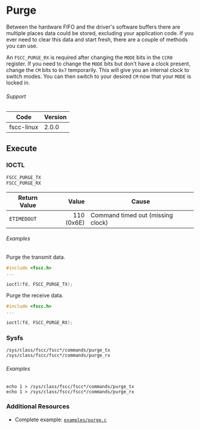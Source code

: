 # Purge

Between the hardware FIFO and the driver's software buffers there are multiple places data could be stored, excluding your application code. If you ever need to clear this data and start fresh, there are a couple of methods you can use.

An `FSCC_PURGE_RX` is required after changing the `MODE` bits in the `CCR0` register. If you need to change the `MODE` bits but don't have a clock present, change the `CM` bits to `0x7` temporarily. This will give you an internal clock to switch modes. You can then switch to your desired `CM` now that your `MODE` is locked in.

###### Support
| Code | Version |
| ---- | ------- |
| fscc-linux | 2.0.0 |


## Execute
### IOCTL
```c
FSCC_PURGE_TX
FSCC_PURGE_RX
```

| Return Value | Value | Cause |
| ------------ | -----:| ----- |
| `ETIMEDOUT` | 110 (0x6E) | Command timed out (missing clock) |

###### Examples
Purge the transmit data.
```c
#include <fscc.h>
...

ioctl(fd, FSCC_PURGE_TX);
```

Purge the receive data.
```c
#include <fscc.h>
...

ioctl(fd, FSCC_PURGE_RX);
```

### Sysfs
```
/sys/class/fscc/fscc*/commands/purge_tx
/sys/class/fscc/fscc*/commands/purge_rx
```

###### Examples
```
echo 1 > /sys/class/fscc/fscc*/commands/purge_tx
echo 1 > /sys/class/fscc/fscc*/commands/purge_rx
```


### Additional Resources
- Complete example: [`examples/purge.c`](../examples/purge.c)
